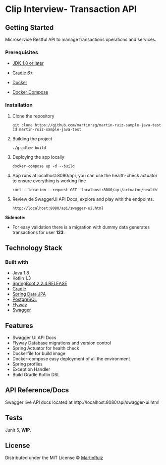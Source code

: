 # Clip  Interview- Transaction API

## Getting Started

Microservice Restful API to manage transactions operations and services. 

### Prerequisites

- [JDK 1.8 or later](https://www.oracle.com/java/technologies/javase-downloads.html)

- [Gradle 6+](https://gradle.org/install/)

- [Docker](https://docs.docker.com/install/)

- [Docker Compose](https://docs.docker.com/compose/)

  

### Installation

1. Clone the repository

   ```
   git clone https://github.com/martinrzg/martin-ruiz-sample-java-test
   cd martin-ruiz-sample-java-test
   ```

2. Building the project

   ```
   ./gradlew build
   ```

3. Deploying the app locally

   ```
   docker-compose up -d --build
   ```

4. App runs at localhost:8080/api, you can use the health-check actuator to ensure everything is working fine

   ```
   curl --location --request GET 'localhost:8080/api/actuator/health'
   ```

5. Review de SwaggerUI API Docs, explore and play with the endpoints. 

   ```
   http://localhost:8080/api/swagger-ui.html
   ```

**Sidenote:**

- For easy validation there is a migration with dummy data generates transactions for user **123**. 

## Technology Stack

### Built with

- Java 1.8
- Kotlin 1.3
- [SpringBoot 2.2.4.RELEASE](https://spring.io/projects/spring-boot)
- [Gradle](https://gradle.org/)
- [Spring Data JPA](https://spring.io/projects/spring-data-jpa)
- [PostgreSQL](https://www.postgresql.org/)
- [Flyway](https://flywaydb.org/)
- [Swagger](https://swagger.io/)

## Features
- Swagger UI API Docs
- Flyway Database migrations and version control
- Spring Actuator for health check
- Dockerfile for build image
- Docker-compose easy deployment of all the environment
- Spring profiles
- Exception Handler
- Build Gradle Kotlin DSL 

## API Reference/Docs

Swagger live API docs located at http://localhost:8080/api/swagger-ui.html

## Tests
Junit 5, **WIP**.

## License
Distributed under the MIT License © [MartinRuiz](https://github.com/martinrzg)
